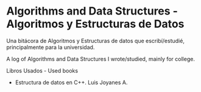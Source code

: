 # Algorithms and Data Structures - Algoritmos y Estructuras de Datos

Una bitácora de Algoritmos y Estructuras de datos que escribí/estudié, principalmente para la universidad.

A log of Algorithms and Data Structures I wrote/studied, mainly for college.

Libros Usados - Used books
- Estructura de datos en C++. Luis Joyanes A.

